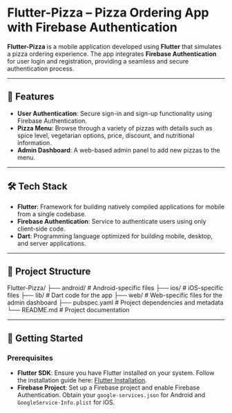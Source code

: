 # Flutter-Pizza – Pizza Ordering App with Firebase Authentication

**Flutter-Pizza** is a mobile application developed using **Flutter** that simulates a pizza ordering experience. The app integrates **Firebase Authentication** for user login and registration, providing a seamless and secure authentication process.

---

## 📱 Features

- **User Authentication**: Secure sign-in and sign-up functionality using Firebase Authentication.
- **Pizza Menu**: Browse through a variety of pizzas with details such as spice level, vegetarian options, price, discount, and nutritional information.
- **Admin Dashboard**: A web-based admin panel to add new pizzas to the menu.

---

## 🛠️ Tech Stack

- **Flutter**: Framework for building natively compiled applications for mobile from a single codebase.
- **Firebase Authentication**: Service to authenticate users using only client-side code.
- **Dart**: Programming language optimized for building mobile, desktop, and server applications.

---

## 📂 Project Structure

Flutter-Pizza/
├── android/ # Android-specific files
├── ios/ # iOS-specific files
├── lib/ # Dart code for the app
├── web/ # Web-specific files for the admin dashboard
├── pubspec.yaml # Project dependencies and metadata
└── README.md # Project documentation

---

## 🚀 Getting Started

### Prerequisites

- **Flutter SDK**: Ensure you have Flutter installed on your system. Follow the installation guide here: [Flutter Installation](https://flutter.dev/docs/get-started/install).
- **Firebase Project**: Set up a Firebase project and enable Firebase Authentication. Obtain your `google-services.json` for Android and `GoogleService-Info.plist` for iOS.
